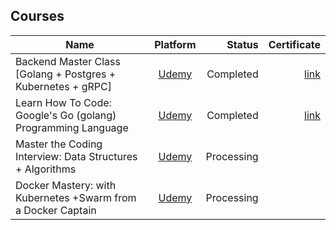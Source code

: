 
## Courses

| Name   |     Platform      |  Status |  Certificate | 
|----------|:-------------:|------:|------:|
| Backend Master Class [Golang + Postgres + Kubernetes + gRPC] |  [Udemy](https://www.udemy.com/course/backend-master-class-golang-postgresql-kubernetes/) | Completed | [link]( https://www.udemy.com/certificate/UC-3752d00c-336d-42a5-a6a0-51bbcad79c3e/) |
| Learn How To Code: Google's Go (golang) Programming Language |    [Udemy](https://www.udemy.com/course/learn-how-to-code/)   |   Completed | [link](https://www.udemy.com/certificate/UC-addb2151-c3a2-44c6-918e-7f48fed524e1/) |
| Master the Coding Interview: Data Structures + Algorithms |    [Udemy](https://www.udemy.com/course/master-the-coding-interview-data-structures-algorithms/)   |   Processing | |
| Docker Mastery: with Kubernetes +Swarm from a Docker Captain |    [Udemy](https://www.udemy.com/course/docker-mastery/)   |   Processing | |

